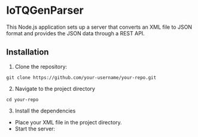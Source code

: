 # IoTQGenParser

This Node.js application sets up a server that converts an XML file to JSON format and provides the JSON data through a REST API.

## Installation

1. Clone the repository:

```shell
git clone https://github.com/your-username/your-repo.git
```

2. Navigate to the project directory

```shall
cd your-repo
```
3. Install the dependencies

- Place your XML file in the project directory. 
- Start the server:
